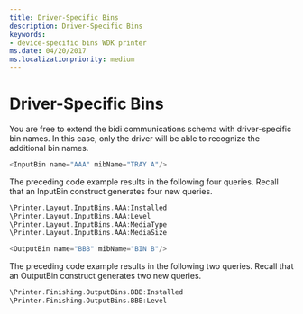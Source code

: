 ```yaml
---
title: Driver-Specific Bins
description: Driver-Specific Bins
keywords:
- device-specific bins WDK printer
ms.date: 04/20/2017
ms.localizationpriority: medium
---
```


# Driver-Specific Bins


You are free to extend the bidi communications schema with driver-specific bin names. In this case, only the driver will be able to recognize the additional bin names.

```cpp
<InputBin name="AAA" mibName="TRAY A"/>
```

The preceding code example results in the following four queries. Recall that an InputBin construct generates four new queries.

```cpp
\Printer.Layout.InputBins.AAA:Installed
\Printer.Layout.InputBins.AAA:Level
\Printer.Layout.InputBins.AAA:MediaType
\Printer.Layout.InputBins.AAA:MediaSize

<OutputBin name="BBB" mibName="BIN B"/>
```

The preceding code example results in the following two queries. Recall that an OutputBin construct generates two new queries.

```cpp
\Printer.Finishing.OutputBins.BBB:Installed
\Printer.Finishing.OutputBins.BBB:Level
```

 

 




